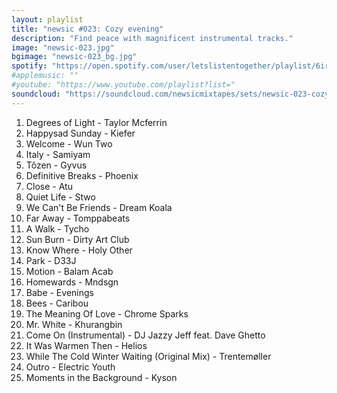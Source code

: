 ```yaml
---
layout: playlist
title: "newsic #023: Cozy evening"
description: "Find peace with magnificent instrumental tracks."
image: "newsic-023.jpg"
bgimage: "newsic-023_bg.jpg"
spotify: "https://open.spotify.com/user/letslistentogether/playlist/6irARo2HlCKt2RdOkWKhea"
#applemusic: ""
#youtube: "https://www.youtube.com/playlist?list="
soundcloud: "https://soundcloud.com/newsicmixtapes/sets/newsic-023-cozy-evening"
---
```


<ol>
	<li>Degrees of Light - Taylor Mcferrin</li>
	<li>Happysad Sunday - Kiefer</li>
	<li>Welcome - Wun Two</li>
  <li>Italy - Samiyam</li>
  <li>Tôzen - Gyvus</li>
  <li>Definitive Breaks - Phoenix</li>
  <li>Close - Atu</li>
  <li>Quiet Life - Stwo</li>
  <li>We Can't Be Friends - Dream Koala</li>
  <li>Far Away - Tomppabeats</li>
  <li>A Walk - Tycho</li>
  <li>Sun Burn - Dirty Art Club</li>
  <li>Know Where - Holy Other</li>
  <li>Park - D33J</li>
  <li>Motion - Balam Acab</li>
  <li>Homewards - Mndsgn</li>
  <li>Babe - Evenings</li>
  <li>Bees - Caribou</li>
  <li>The Meaning Of Love - Chrome Sparks</li>
  <li>Mr. White - Khurangbin</li>
  <li>Come On (Instrumental) - DJ Jazzy Jeff feat. Dave Ghetto</li>
  <li>It Was Warmen Then - Helios</li>
  <li>While The Cold Winter Waiting (Original Mix) - Trentemøller</li>
  <li>Outro - Electric Youth</li>
  <li>Moments in the Background - Kyson</li>
</ol>